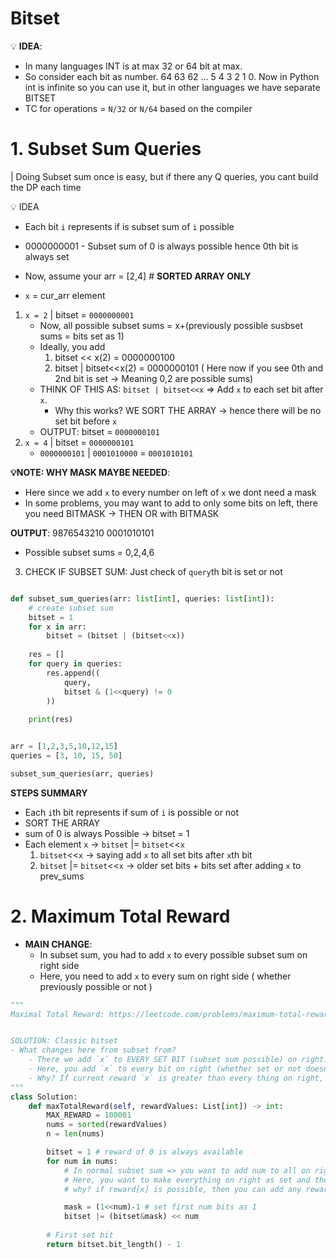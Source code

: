 # Bitset

💡 **IDEA**: 
- In many languages INT is at max 32 or 64 bit at max. 
- So consider each bit as number. 64 63 62 ... 5 4 3 2 1 0. Now in Python int is infinite so you can use it, but in other languages we have separate BITSET
- TC for operations = `N/32` or `N/64` based on the compiler


# 1. Subset Sum Queries
| Doing Subset sum once is easy, but if there any Q queries, you cant build the DP each time

💡 IDEA
- Each bit `i` represents if is subset sum of `i` possible
- 0000000001 - Subset sum of 0 is always possible hence 0th bit is always set

- Now, assume your arr = [2,4] # **SORTED ARRAY ONLY**
- `x` = cur_arr element
1. `x = 2` | bitset = `0000000001`
    - Now, all possible subset sums = x+(previously possible susbset sums = bits set as 1)
    - Ideally, you add
        1. bitset << x(2) = 0000000100
        2. bitset | bitset<<x(2) = 0000000101 ( Here now if you see 0th and 2nd bit is set -> Meaning 0,2 are possible sums)
    - THINK OF THIS AS: `bitset | bitset<<x` => Add `x` to each set bit after `x`.
        - Why this works? WE SORT THE ARRAY -> hence there will be no set bit before `x`
    - OUTPUT: bitset = `0000000101`
2. `x = 4` | bitset = `0000000101`
    - `0000000101` | `0001010000` = `0001010101`

**💡NOTE: WHY MASK MAYBE NEEDED**: 
- Here since we add `x` to every number on left of `x` we dont need a mask
- In some problems, you may want to add to only some bits on left, there you need BITMASK -> THEN OR with BITMASK

**OUTPUT**: 
9876543210
0001010101
- Possible subset sums = 0,2,4,6

3. CHECK IF SUBSET SUM: Just check of `query`th bit is set or not

```py

def subset_sum_queries(arr: list[int], queries: list[int]):
    # create subset sum
    bitset = 1
    for x in arr:
        bitset = (bitset | (bitset<<x))
    
    res = []
    for query in queries:
        res.append((
            query,
            bitset & (1<<query) != 0
        ))
    
    print(res)


arr = [1,2,3,5,10,12,15]
queries = [3, 10, 15, 50]

subset_sum_queries(arr, queries)

```


**STEPS SUMMARY**
- Each `i`th bit represents if sum of `i` is possible or not
- SORT THE ARRAY
- sum of 0 is always Possible -> bitset = 1
- Each element `x` -> `bitset` |= `bitset`<<`x`
    1. `bitset`<<`x` -> saying add `x` to all set bits after `x`th bit
    2. `bitset` |= `bitset`<<`x` -> older set bits + bits set after adding `x` to prev_sums


# 2. Maximum Total Reward
- **MAIN CHANGE**: 
    - In subset sum, you had to add `x` to every possible subset sum on right side
    - Here,  you need to add `x` to every sum on right side ( whether previously possible or not )
    
```py
"""
Maximal Total Reward: https://leetcode.com/problems/maximum-total-reward-using-operations-ii/description/


SOLUTION: Classic bitset
- What changes here from subset from?
    - There we add `x` to EVERY SET BIT (subset sum possible) on right: bitset |= bitset<<x
    - Here, you add `x` to every bit on right (whether set or not doesnt matter)
    - Why? If current reward `x` is greater than every thing on right, THEN YOU CAN ADD THOSE UP
"""
class Solution:
    def maxTotalReward(self, rewardValues: List[int]) -> int:
        MAX_REWARD = 100001
        nums = sorted(rewardValues)
        n = len(nums)

        bitset = 1 # reward of 0 is always available
        for num in nums:
            # In normal subset sum => you want to add num to all on right 
            # Here, you want to make everything on right as set and then add num
            # why? if reward[x] is possible, then you can add any reward < x (everything on right)

            mask = (1<<num)-1 # set first num bits as 1
            bitset |= (bitset&mask) << num
        
        # First set bit
        return bitset.bit_length() - 1
        
```
